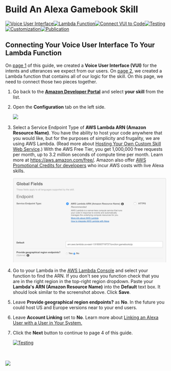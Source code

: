 # Build An Alexa Gamebook Skill
[![Voice User Interface](https://m.media-amazon.com/images/G/01/mobile-apps/dex/alexa/alexa-skills-kit/tutorials/navigation/1-locked._TTH_.png)](./1-voice-user-interface.md)[![Lambda Function](https://m.media-amazon.com/images/G/01/mobile-apps/dex/alexa/alexa-skills-kit/tutorials/navigation/2-locked._TTH_.png)](./2-lambda-function.md)[![Connect VUI to Code](https://m.media-amazon.com/images/G/01/mobile-apps/dex/alexa/alexa-skills-kit/tutorials/navigation/3-on._TTH_.png)](./3-connect-vui-to-code.md)[![Testing](https://m.media-amazon.com/images/G/01/mobile-apps/dex/alexa/alexa-skills-kit/tutorials/navigation/4-off._TTH_.png)](./4-testing.md)[![Customization](https://m.media-amazon.com/images/G/01/mobile-apps/dex/alexa/alexa-skills-kit/tutorials/navigation/5-off._TTH_.png)](./5-customization.md)[![Publication](https://m.media-amazon.com/images/G/01/mobile-apps/dex/alexa/alexa-skills-kit/tutorials/navigation/6-off._TTH_.png)](./6-publication.md)

## Connecting Your Voice User Interface To Your Lambda Function

On [page 1](./1-voice-user-interface.md) of this guide, we created a **Voice User Interface (VUI)** for the intents and utterances we expect from our users.  On [page 2](./2-lambda-function.md), we created a Lambda function that contains all of our logic for the skill.  On this page, we need to connect those two pieces together.

1.  Go back to the **[Amazon Developer Portal](https://developer.amazon.com/edw/home.html#/skills/list)** and select **your skill** from the list.

2.  Open the **Configuration** tab on the left side.

    <img src="https://m.media-amazon.com/images/G/01/mobile-apps/dex/alexa/alexa-skills-kit/tutorials/general/3-2-configuration-tab._TTH_.png" />

3.  Select a Service Endpoint Type of **AWS Lambda ARN (Amazon Resource Name)**. You have the ability to host your code anywhere that you would like, but for the purposes of simplicity and frugality, we are using AWS Lambda. (Read more about [Hosting Your Own Custom Skill Web Service](https://developer.amazon.com/public/solutions/alexa/alexa-skills-kit/docs/developing-an-alexa-skill-as-a-web-service).)  With the AWS Free Tier, you get 1,000,000 free requests per month, up to 3.2 million seconds of compute time per month. Learn more at https://aws.amazon.com/free/.  Amazon also offer [AWS Promotional Credits for developers](https://developer.amazon.com/alexa-skills-kit/alexa-aws-credits) who incur AWS costs with live Alexa skills.

    <img src="3-3-aws-lambda-arn._TTH_.png" />

4.  Go to your Lambda in the [AWS Lambda Console](https://eu-west-1.console.aws.amazon.com/lambda/home#/functions) and select your function to find the ARN. If you don't see you function check that you are in the right region in the top-right region dropdown. Paste your **Lambda's ARN (Amazon Resource Name)** into the **Default** text box. It should look similar to the screenshot above. Click **Save**.

5.  Leave **Provide geographical region endpoints?** as **No**. In the future you could host US and Europe versions near to your end users.

6.  Leave **Account Linking** set to **No**. Learn more about [Linking an Alexa User with a User in Your System.](https://developer.amazon.com/public/solutions/alexa/alexa-skills-kit/docs/linking-an-alexa-user-with-a-user-in-your-system)

7.  Click the **Next** button to continue to page 4 of this guide.

    [![Testing](https://m.media-amazon.com/images/G/01/mobile-apps/dex/alexa/alexa-skills-kit/tutorials/general/3-7-next-button._TTH_.png)](./4-testing.md)

<br/><br/>
<a href="./4-testing.md"><img src="https://m.media-amazon.com/images/G/01/mobile-apps/dex/alexa/alexa-skills-kit/tutorials/general/buttons/button_next_testing._TTH_.png" /></a>

<img height="1" width="1" src="https://www.facebook.com/tr?id=1847448698846169&ev=PageView&noscript=1"/>
